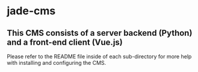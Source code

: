 # jade-cms

## This CMS consists of a server backend (Python) and a front-end client (Vue.js)

Please refer to the README file inside of each sub-directory for more help with installing and configuring the CMS.
